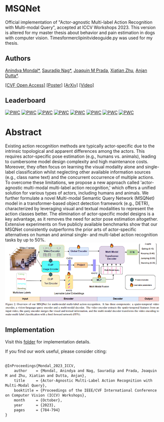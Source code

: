 # MSQNet
Official implementation of "Actor-agnostic Multi-label Action Recognition with Multi-modal Query", accepted at ICCV Workshops 2023.
This version is altered for my master thesis about behavior and pain estimation in dogs with computer vision. Timesformerclipinitvideoguide.py was used for my thesis.

## Authors
[Anindya Mondal*](https://scholar.google.com/citations?user=qjQmNJMAAAAJ&hl=en), [Sauradip Nag*](https://sauradip.github.io/), [Joaquin M Prada](https://www.surrey.ac.uk/people/joaquin-m-prada), [Xiatian Zhu](https://surrey-uplab.github.io/), [Anjan Dutta*](https://sites.google.com/site/2adutta/).

[[CVF Open Access]](https://openaccess.thecvf.com/content/ICCV2023W/NIVT/html/Mondal_Actor-Agnostic_Multi-Label_Action_Recognition_with_Multi-Modal_Query_ICCVW_2023_paper.html)
[[Poster]](https://mondalanindya.github.io/assets/posters/ICCVW_23_poster.pdf)
[[ArXiv]](https://arxiv.org/pdf/2307.10763.pdf)
[[Video]](https://youtu.be/bafoEVdQYJg?si=s-b-_EKBlgAHy4Q7)
## Leaderboard
[![PWC](https://img.shields.io/endpoint.svg?url=https://paperswithcode.com/badge/msqnet-actor-agnostic-action-recognition-with/action-recognition-on-animal-kingdom)](https://paperswithcode.com/sota/action-recognition-on-animal-kingdom?p=msqnet-actor-agnostic-action-recognition-with) [![PWC](https://img.shields.io/endpoint.svg?url=https://paperswithcode.com/badge/msqnet-actor-agnostic-action-recognition-with/action-recognition-in-videos-on-charades)](https://paperswithcode.com/sota/action-recognition-in-videos-on-charades?p=msqnet-actor-agnostic-action-recognition-with) [![PWC](https://img.shields.io/endpoint.svg?url=https://paperswithcode.com/badge/msqnet-actor-agnostic-action-recognition-with/action-recognition-in-videos-on-hmdb51)](https://paperswithcode.com/sota/action-recognition-in-videos-on-hmdb51?p=msqnet-actor-agnostic-action-recognition-with) [![PWC](https://img.shields.io/endpoint.svg?url=https://paperswithcode.com/badge/msqnet-actor-agnostic-action-recognition-with/zero-shot-action-recognition-on-hmdb51)](https://paperswithcode.com/sota/zero-shot-action-recognition-on-hmdb51?p=msqnet-actor-agnostic-action-recognition-with) [![PWC](https://img.shields.io/endpoint.svg?url=https://paperswithcode.com/badge/msqnet-actor-agnostic-action-recognition-with/action-recognition-on-hockey)](https://paperswithcode.com/sota/action-recognition-on-hockey?p=msqnet-actor-agnostic-action-recognition-with) [![PWC](https://img.shields.io/endpoint.svg?url=https://paperswithcode.com/badge/msqnet-actor-agnostic-action-recognition-with/action-recognition-on-thumos14)](https://paperswithcode.com/sota/action-recognition-on-thumos14?p=msqnet-actor-agnostic-action-recognition-with) [![PWC](https://img.shields.io/endpoint.svg?url=https://paperswithcode.com/badge/msqnet-actor-agnostic-action-recognition-with/zero-shot-action-recognition-on-charades-1)](https://paperswithcode.com/sota/zero-shot-action-recognition-on-charades-1?p=msqnet-actor-agnostic-action-recognition-with) [![PWC](https://img.shields.io/endpoint.svg?url=https://paperswithcode.com/badge/msqnet-actor-agnostic-action-recognition-with/zero-shot-action-recognition-on-thumos-14)](https://paperswithcode.com/sota/zero-shot-action-recognition-on-thumos-14?p=msqnet-actor-agnostic-action-recognition-with)
# Abstract
Existing action recognition methods are typically actor-specific due to the intrinsic topological and apparent differences among the actors. This requires actor-specific pose estimation (e.g., humans vs. animals), leading to cumbersome model design complexity and high maintenance costs. Moreover, they often focus on learning the visual modality alone and single-label classification whilst neglecting other available information sources (e.g., class name text) and the concurrent occurrence of multiple actions. To overcome these limitations, we propose a new approach called 'actor-agnostic multi-modal multi-label action recognition,' which offers a unified solution for various types of actors, including humans and animals. We further formulate a novel Multi-modal Semantic Query Network (MSQNet) model in a transformer-based object detection framework (e.g., DETR), characterized by leveraging visual and textual modalities to represent the action classes better. The elimination of actor-specific model designs is a key advantage, as it removes the need for actor pose estimation altogether. Extensive experiments on five publicly available benchmarks show that our MSQNet consistently outperforms the prior arts of actor-specific alternatives on human and animal single- and multi-label action recognition tasks by up to 50%.
![poster](figs/msqnet_pipeline.png)

## Implementation
Visit this [folder](https://github.com/mondalanindya/MSQNet/tree/main/multi-label-action-main) for implementation details.

If you find our work useful, please consider citing:

```

@InProceedings{Mondal_2023_ICCV,
    author    = {Mondal, Anindya and Nag, Sauradip and Prada, Joaquin M and Zhu, Xiatian and Dutta, Anjan},
    title     = {Actor-Agnostic Multi-Label Action Recognition with Multi-Modal Query},
    booktitle = {Proceedings of the IEEE/CVF International Conference on Computer Vision (ICCV) Workshops},
    month     = {October},
    year      = {2023},
    pages     = {784-794}
}
```


